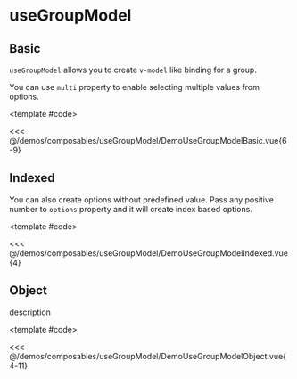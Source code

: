 # useGroupModel

<!-- 👉 Basic -->
<Demo>

## Basic

`useGroupModel` allows you to create `v-model` like binding for a group.

You can use `multi` property to enable selecting multiple values from options.

<DemoUseGroupModelBasic />

<template #code>

<<< @/demos/composables/useGroupModel/DemoUseGroupModelBasic.vue{6-9}

</template>

</Demo>

<!-- 👉 Indexed -->
<Demo>

## Indexed

You can also create options without predefined value. Pass any positive number to `options` property and it will create index based options.

<DemoUseGroupModelIndexed />

<template #code>

<<< @/demos/composables/useGroupModel/DemoUseGroupModelIndexed.vue{4}

</template>

</Demo>

<!-- 👉 Object -->
<Demo>

## Object

description

<DemoUseGroupModelObject />

<template #code>

<<< @/demos/composables/useGroupModel/DemoUseGroupModelObject.vue{4-11}

</template>

</Demo>
